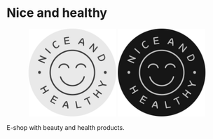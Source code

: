 # Nice and healthy

<div style="text-align: center;">
<img src="https://raw.githubusercontent.com/martynov-alex/nice_and_healthy/main/assets/doc/logo_circle_light.png#gh-light-mode-only" width="200">
<img src="https://raw.githubusercontent.com/martynov-alex/nice_and_healthy/main/assets/doc/logo_circle_dark.png#gh-dark-mode-only" width="200">
</div>


E-shop with beauty and health products.
